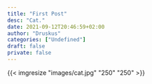 ```yaml
---
title: "First Post"
desc: "Cat."
date: 2021-09-12T20:46:59+02:00
author: "Druskus"
categories: ["Undefined"]
draft: false
private: false
---
```


{{< imgresize "images/cat.jpg" "250" "250" >}}

